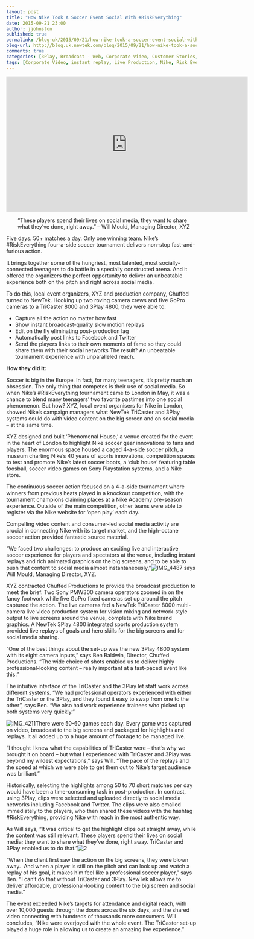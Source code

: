 ```yaml
---
layout: post
title: "How Nike Took A Soccer Event Social With #RiskEverything"
date: 2015-09-21 23:00
author: jjohnston
published: true
permalink: /blog-uk/2015/09/21/how-nike-took-a-soccer-event-social-with-riskeverything/
blog-url: http://blog.uk.newtek.com/blog/2015/09/21/how-nike-took-a-soccer-event-social-with-riskeverything/
comments: true
categories: [3Play, Broadcast - Web, Corporate Video, Customer Stories, Live Production, Sports, TriCaster]
tags: [Corporate Video, instant replay, Live Production, Nike, Risk Everything, slow motion, Sports Video]
---
```

<iframe src="https://player.vimeo.com/video/99771825" width="640" height="359" frameborder="0" allowfullscreen="allowfullscreen"></iframe>
<p style="padding-left: 30px;">“These players spend their lives on social media, they want to share what they’ve done, right away.” – Will Mould, Managing Director, XYZ

Five days. 50+ matches a day. Only one winning team. Nike’s #RiskEverything four-a-side soccer tournament delivers non-stop fast-and-furious action.

It brings together some of the hungriest, most talented, most socially-connected teenagers to do battle in a specially constructed arena. And it offered the organizers the perfect opportunity to deliver an unbeatable experience both on the pitch and right across social media.

To do this, local event organizers, XYZ and production company, Chuffed turned to NewTek. Hooking up two roving camera crews and five GoPro cameras to a TriCaster 8000 and 3Play 4800, they were able to:


*   Capture all the action no matter how fast
*   Show instant broadcast-quality slow motion replays
*   Edit on the fly eliminating post-production lag
*   Automatically post links to Facebook and Twitter
*   Send the players links to their own moments of fame so they could share them with their social networks
The result? An unbeatable tournament experience with unparalleled reach.

**How they did it:**

Soccer is big in the Europe. In fact, for many teenagers, it’s pretty much an obsession. The only thing that competes is their use of social media. So when Nike’s #RiskEverything tournament came to London in May, it was a chance to blend many teenagers’ two favorite pastimes into one social phenomenon. But how? XYZ, local event organisers for Nike in London, showed Nike’s campaign managers what NewTek TriCaster and 3Play systems could do with video content on the big screen and on social media – at the same time.

XYZ designed and built ‘Phenomenal House,’ a venue created for the event in the heart of London to highlight Nike soccer gear innovations to fans and players. The enormous space housed a caged 4-a-side soccer pitch, a museum charting Nike’s 40 years of sports innovations, competition spaces to test and promote Nike’s latest soccer boots, a ‘club house’ featuring table foosball, soccer video games on Sony Playstation systems, and a Nike store.

The continuous soccer action focused on a 4-a-side tournament where winners from previous heats played in a knockout competition, with the tournament champions claiming places at a Nike Academy pre-season experience. Outside of the main competition, other teams were able to register via the Nike website for ‘open play’ each day.

Compelling video content and consumer-led social media activity are crucial in connecting Nike with its target market, and the high-octane soccer action provided fantastic source material.

“We faced two challenges: to produce an exciting live and interactive soccer experience for players and spectators at the venue, including instant replays and rich animated graphics on the big screens, and to be able to push that content to social media almost instantaneously,”![IMG_4487](http://blog.uk.newtek.com/wp-content/uploads/2015/09/IMG_4487.jpg) says Will Mould, Managing Director, XYZ.

XYZ contracted Chuffed Productions to provide the broadcast production to meet the brief. Two Sony PMW300 camera operators zoomed in on the fancy footwork while five GoPro fixed cameras set up around the pitch captured the action. The live cameras fed a NewTek TriCaster 8000 multi-camera live video production system for vision mixing and network-style output to live screens around the venue, complete with Nike brand graphics. A NewTek 3Play 4800 integrated sports production system provided live replays of goals and hero skills for the big screens and for social media sharing.

“One of the best things about the set-up was the new 3Play 4800 system with its eight camera inputs,” says Ben Baldwin, Director, Chuffed Productions. “The wide choice of shots enabled us to deliver highly professional-looking content – really important at a fast-paced event like this.”

The intuitive interface of the TriCaster and the 3Play let staff work across different systems. “We had professional operators experienced with either the TriCaster or the 3Play, and they found it easy to swap from one to the other”, says Ben. “We also had work experience trainees who picked up both systems very quickly.”

![IMG_4211](http://blog.uk.newtek.com/wp-content/uploads/2015/09/IMG_4211.jpg)There were 50-60 games each day. Every game was captured on video, broadcast to the big screens and packaged for highlights and replays. It all added up to a huge amount of footage to be managed live.

“I thought I knew what the capabilities of TriCaster were – that’s why we brought it on board – but what I experienced with TriCaster and 3Play was beyond my wildest expectations,” says Will. “The pace of the replays and the speed at which we were able to get them out to Nike’s target audience was brilliant.”

Historically, selecting the highlights among 50 to 70 short matches per day would have been a time-consuming task in post-production. In contrast, using 3Play, clips were selected and uploaded directly to social media networks including Facebook and Twitter. The clips were also emailed immediately to the players, who then shared these videos with the hashtag #RiskEverything, providing Nike with reach in the most authentic way.

As Will says, “It was critical to get the highlight clips out straight away, while the content was still relevant. These players spend their lives on social media; they want to share what they’ve done, right away. TriCaster and 3Play enabled us to do that.”![2](http://blog.uk.newtek.com/wp-content/uploads/2015/09/2.jpg)

“When the client first saw the action on the big screens, they were blown away.  And when a player is still on the pitch and can look up and watch a replay of his goal, it makes him feel like a professional soccer player,” says Ben. “I can’t do that without TriCaster and 3Play. NewTek allows me to deliver affordable, professional-looking content to the big screen and social media.”

The event exceeded Nike’s targets for attendance and digital reach, with over 10,000 guests through the doors across the six days, and the shared video connecting with hundreds of thousands more consumers. Will concludes, “Nike were overjoyed with the whole event. The TriCaster set-up played a huge role in allowing us to create an amazing live experience.”
